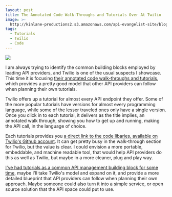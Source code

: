 ```yaml
---
layout: post
title: The Annotated Code Walk-Throughs and Tutorials Over At Twilio
image: >-
  http://kinlane-productions2.s3.amazonaws.com/api-evangelist-site/blog/twilio-tutorials.png
tags:
  - Tutorials
  - Twilio
  - Code
---
```

[![](http://kinlane-productions2.s3.amazonaws.com/api-evangelist-site/blog/twilio-tutorials.png)](https://www.twilio.com/docs/tutorials)

I am always trying to identify the common building blocks employed by leading API providers, and Twilio is one of the usual suspects I showcase. This time it is focusing [their annotated code walk-throughs and tutorials](https://www.twilio.com/docs/tutorials), which provides a pretty good model that other API providers can follow when planning their own tutorials.

Twilio offers up a tutorial for almost every API endpoint they offer. Some of the more popular tutorials have versions for almost every programming language, while some of the lesser traveled ones only have a single version. Once you click in to each tutorial, it delivers as the title implies, an annotated walk through, showing you how to get up and running, making the API call, in the language of choice.

Each tutorials provides you [a direct link to the code libaries, available on Twilio's Github account](https://github.com/TwilioDevEd). It can get pretty busy in the walk-through section for Twilio, but the value is clear. I could envision a more portable, embeddable, and machine readable tool, that would help API providers do this as well as Twilio, but maybe in a more cleaner, plug and play way.

[I've had tutorials as a common API management building block for some time](http://management.apievangelist.com/building-blocks/), maybe I'll take Twilio's model and expand on it, and provide a more detailed blueprint that API providers can follow when planning their own approach. Maybe someone could also turn it into a simple service, or open source solution that the API space could put to use.
